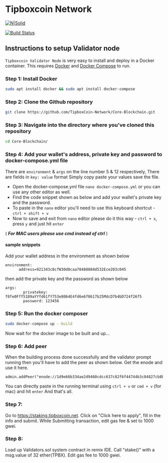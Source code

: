 # Tipboxcoin Network

[![N|Solid](https://faucet.tipboxcoin.net/assets/img/logo.png)](https://tipboxcoin.net)



[![Build Status](https://travis-ci.org/joemccann/dillinger.svg?branch=master)](https://tipboxcoin.net)

## Instructions to setup Validator node

`Tipboxcoin Validator Node` is very easy to install and deploy in a Docker container. This requires [Docker](https://docs.docker.com/engine/install/) and [Docker Compose](https://docs.docker.com/compose/install/) to run. 

### Step 1: Install Docker
```sh
sudo apt install docker && sudo apt install docker-compose
```

### Step 2: Clone the Github repository

```sh
git clone https://github.com/TipboxCoin-Network/Core-Blockchain.git
```

### Step 3: Navigate into the directory where you've cloned this repository

```sh
cd Core-Blockchain/
```

### Step 4: Add your wallet's address, private key and password to docker-compose.yml file
There are `environment` & `args` on the line number 5 & 12 respectively, There are fields in `key: value` format
Simply copy paste your values save the file. 

- Open the docker-compose.yml file `nano docker-compose.yml` or you can use any other editor as well.
- Find the code snippet shown as below and add your wallet's private key and the password. 
- To paste in the `nano` editor you'll need to use this keyboard shortcut - `ctrl + shift + v`
- Now to save and exit from `nano` editor please do it this way - `ctrl + x`, press `y` and just hit `enter`

( ***For MAC users please use cmd instead of ctrl*** )

#### sample snippets
Add your wallet address in the environment as shown below
```
environment:
      address=921343c8cfW30d8caa70488884d532Ece203c045
```

then add the private key and the password as shown below
```
args:
        privatekey: f8fe0Fff5189aYYfd61fY753e8064E4fd6e6f8617b25MdcD7b4bD724f26f5
        password: 123456
```

### Step 5: Run the docker composer

```sh
sudo docker-compose up --build
```

Now wait for the docker image to be built and up...

### Step 6: Add peer
When the building process done successfully and the validator prompt running then you'll have to add the peer
as shown below. Get the enode and use it here.

```
admin.addPeer("enode://1d9e66b334ae2d9460cdcc637c82f6f44744b3c04827cb8bc7a8b629ae358d3eeb4512fd0d32d055d410b5f779e5cff5810f70cf1a52e5dfa692268264534d72@194.31.87.219:32668")
```

You can directly paste in the running terminal using `ctrl + v` or `cmd + v` (for mac) and hit `enter`
And that's all.

### Step 7: 
Go to https://staking.tipboxcoin.net. Click on "Click here to apply", fill in the info and submit. While Submitting transaction, edit gas fee & set to 1000 gwei.

### Step 8: 
Load up Validators.sol system contract in remix IDE. Call "stake()" with a msg.value of 32 ether(TPBX). Edit gas fee to 1000 gwei.
